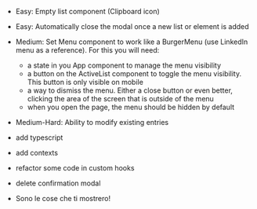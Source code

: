 - Easy: Empty list component (Clipboard icon)
- Easy: Automatically close the modal once a new list or element is added
- Medium: Set Menu component to work like a BurgerMenu (use LinkedIn menu as a reference). For this you will need:

  - a state in you App component to manage the menu visibility
  - a button on the ActiveList component to toggle the menu visibility. This button is only visible on mobile
  - a way to dismiss the menu. Either a close button or even better, clicking the area of the screen that is outside of the menu
  - when you open the page, the menu should be hidden by default

- Medium-Hard: Ability to modify existing entries

- add typescript
- add contexts
- refactor some code in custom hooks
- delete confirmation modal
- Sono le cose che ti mostrero!
